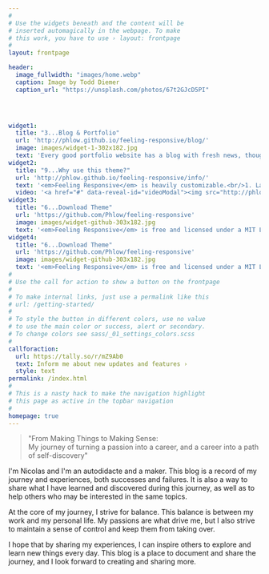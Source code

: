 ```yaml
---
#
# Use the widgets beneath and the content will be
# inserted automagically in the webpage. To make
# this work, you have to use › layout: frontpage
#
layout: frontpage

header:
  image_fullwidth: "images/home.webp"
  caption: Image by Todd Diemer
  caption_url: "https://unsplash.com/photos/67t2GJcD5PI"



  
widget1:
  title: "3...Blog & Portfolio"
  url: 'http://phlow.github.io/feeling-responsive/blog/'
  image: images/widget-1-302x182.jpg
  text: 'Every good portfolio website has a blog with fresh news, thoughts and develop&shy;ments of your activities. <em>Feeling Responsive</em> offers you a fully functional blog with an archive page to give readers a quick overview of all your posts.'
widget2:
  title: "9...Why use this theme?"
  url: 'http://phlow.github.io/feeling-responsive/info/'
  text: '<em>Feeling Responsive</em> is heavily customizable.<br/>1. Language-Support :)<br/>2. Optimized for speed and it&#39;s responsive.<br/>3. Built on <a href="http://foundation.zurb.com/">Foundation Framework</a>.<br/>4. Seven different Headers.<br/>5. Customizable navigation, footer,...'
  video: '<a href="#" data-reveal-id="videoModal"><img src="http://phlow.github.io/feeling-responsive/images/start-video-feeling-responsive-302x182.jpg" width="302" height="182" alt=""/></a>'
widget3:
  title: "6...Download Theme"
  url: 'https://github.com/Phlow/feeling-responsive'
  image: images/widget-github-303x182.jpg
  text: '<em>Feeling Responsive</em> is free and licensed under a MIT License. Make it your own and start building. The code is well-documented and explains you how it works.'
widget4:
  title: "6...Download Theme"
  url: 'https://github.com/Phlow/feeling-responsive'
  image: images/widget-github-303x182.jpg
  text: '<em>Feeling Responsive</em> is free and licensed under a MIT License. Make it your own and start building. The code is well-documented and explains you how it works.'
#
# Use the call for action to show a button on the frontpage
#
# To make internal links, just use a permalink like this
# url: /getting-started/
#
# To style the button in different colors, use no value
# to use the main color or success, alert or secondary.
# To change colors see sass/_01_settings_colors.scss
#
callforaction:
  url: https://tally.so/r/mZ9Ab0
  text: Inform me about new updates and features ›
  style: text
permalink: /index.html
#
# This is a nasty hack to make the navigation highlight
# this page as active in the topbar navigation
#
homepage: true
---
```


> "From Making Things to Making Sense:   
> My journey of turning a passion into a career, and a career into a path of self-discovery"

I'm Nicolas and I'm an autodidacte and a maker. This blog is a record of my journey and experiences, both successes and failures. It is also a way to share what I have learned and discovered during this journey, as well as to help others who may be interested in the same topics.

At the core of my journey, I strive for balance. This balance is between my work and my personal life. My passions are what drive me, but I also strive to maintain a sense of control and keep them from taking over.

I hope that by sharing my experiences, I can inspire others to explore and learn new things every day. This blog is a place to document and share the journey, and I look forward to creating and sharing more.
